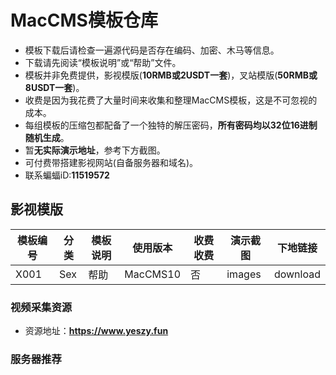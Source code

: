 # MacCMS模板仓库
- 模板下载后请检查一遍源代码是否存在编码、加密、木马等信息。
- 下载请先阅读“模板说明”或“帮助”文件。
- 模板并非免费提供，影视模版(**10RMB或2USDT一套**)，叉站模版(**50RMB或8USDT一套**)。
- 收费是因为我花费了大量时间来收集和整理MacCMS模板，这是不可忽视的成本。
- 每组模板的压缩包都配备了一个独特的解压密码，**所有密码均以32位16进制随机生成**。
- 暂**无实际演示地址**，参考下方截图。
- 可付费带搭建影视网站(自备服务器和域名)。
- 联系蝙蝠iD:**11519572**

## 影视模版
|模板编号|分类|模板说明|使用版本|收费收费|演示截图|下地链接|
|-|-|-|-|-|-|-|
|X001|Sex|帮助|MacCMS10|否|images|download|

### 视频采集资源
- 资源地址：**https://www.yeszy.fun**

### 服务器推荐

